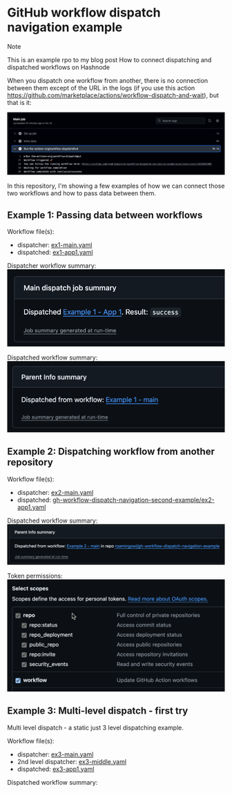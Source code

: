 # GitHub workflow dispatch navigation example

> [!NOTE] 
> This is an example rpo to my blog post How to connect dispatching and dispatched workflows on Hashnode


When you dispatch one workflow from another, 
there is no connection between them except of the URL in the logs 
(if you use this action https://github.com/marketplace/actions/workflow-dispatch-and-wait), 
but that is it:

![link_image](docs/2024-11-01_10-22-16.png)

In this repository, 
I'm showing a few examples of how we can connect those two workflows and how to pass data between them.

## Example 1: Passing data between workflows

Workflow file(s): 
- dispatcher: [ex1-main.yaml](.github/workflows/ex1-main.yaml)
- dispatched: [ex1-app1.yaml](.github/workflows/ex1-app1.yaml)

Dispatcher workflow summary:
![dispatcher_summary](docs/ex1_dispatcher_summary.png)

Dispatched workflow summary:
![dispatched_summary](docs/ex1_dispatched_summary.png)

## Example 2: Dispatching workflow from another repository

Workflow file(s):
- dispatcher: [ex2-main.yaml](.github/workflows/ex2-main.yaml)
- dispatched: [gh-workflow-dispatch-navigation-second-example/ex2-app1.yaml](https://github.com/roamingowl/gh-workflow-dispatch-navigation-second-example/blob/main/.github/workflows/ex2-app1.yaml)

Dispatched workflow summary:
![dispatched_summary](docs/ex2_dispatched_summary.png)

Token permissions:
![token_permissions](docs/ex2_token_permissions.png)

## Example 3: Multi-level dispatch - first try

Multi level dispatch - a static just 3 level dispatching example.

Workflow file(s):
- dispatcher: [ex3-main.yaml](.github/workflows/ex3-main.yaml)
- 2nd level dispatcher: [ex3-middle.yaml](.github/workflows/ex3-middle.yaml)
- dispatched: [ex3-app1.yaml](.github/workflows/ex3-app1.yaml)

Dispatched workflow summary:




